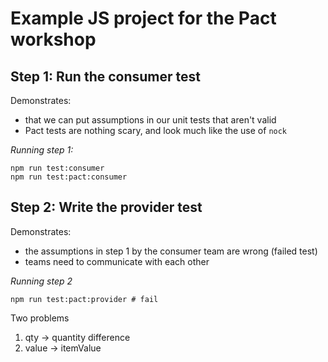 # Example JS project for the Pact workshop

## Step 1: Run the consumer test

Demonstrates:

- that we can put assumptions in our unit tests that aren't valid
- Pact tests are nothing scary, and look much like the use of `nock`

_Running step 1:_

```
npm run test:consumer
npm run test:pact:consumer
```

## Step 2: Write the provider test

Demonstrates:

- the assumptions in step 1 by the consumer team are wrong (failed test)
- teams need to communicate with each other

_Running step 2_

```
npm run test:pact:provider # fail
```

Two problems

1. qty -> quantity difference
2. value -> itemValue

